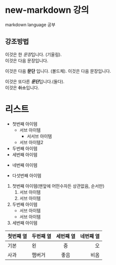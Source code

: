 # new-markdown 강의
markdown language 공부

## 강조방법
이것은 한 *문장*입니다. (기울림).  
이것은 다음 문장입니다. 

이것은 다음 **문단** 입니다.  (볼드체). 
이것은 다음 문장입니다.

이것은 또다른 ***문단***입니다.(둘다).  
이것은 ~~취소~~입니다.

# 리스트

- 첫번째 아이템
  - 서브 아이템
    - 서서브 아이템
  - 서브 아이템2
- 두번째 아이템
- 세번째 아이템
* 네번째 아이템
+ 다섯번째 아이템

1. 첫번째 아이템(맨앞에 어떤수자든 상관없음, 순서만)
    1. 서브 아이템
    2. 서브 아이템
3. 두번째 아이템
    - 서브 아이템
    - 서브 아이템
5. 세번째 아이템

| 첫번째 열 | 두번째 열 | 세번째 열 | 네번째 열 |
|---------|:--------|:---------:|--------:|
| 기본 | 왼 | 중 | 오 |
| 사과 | 햄버거 | 좋음 | 비옴 |
